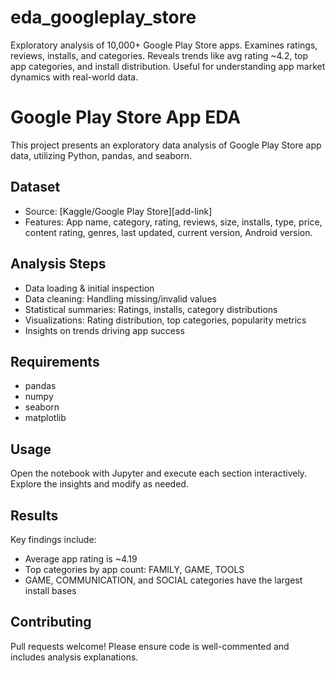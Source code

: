 # eda_googleplay_store
Exploratory analysis of 10,000+ Google Play Store apps. Examines ratings, reviews, installs, and categories. Reveals trends like avg rating ~4.2, top app categories, and install distribution. Useful for understanding app market dynamics with real-world data.
# Google Play Store App EDA

This project presents an exploratory data analysis of Google Play Store app data, utilizing Python, pandas, and seaborn.

## Dataset
- Source: [Kaggle/Google Play Store][add-link]
- Features: App name, category, rating, reviews, size, installs, type, price, content rating, genres, last updated, current version, Android version.

## Analysis Steps
- Data loading & initial inspection
- Data cleaning: Handling missing/invalid values
- Statistical summaries: Ratings, installs, category distributions
- Visualizations: Rating distribution, top categories, popularity metrics
- Insights on trends driving app success

## Requirements
- pandas
- numpy
- seaborn
- matplotlib

## Usage
Open the notebook with Jupyter and execute each section interactively. Explore the insights and modify as needed.

## Results
Key findings include:
- Average app rating is ~4.19
- Top categories by app count: FAMILY, GAME, TOOLS
- GAME, COMMUNICATION, and SOCIAL categories have the largest install bases

## Contributing
Pull requests welcome! Please ensure code is well-commented and includes analysis explanations.
